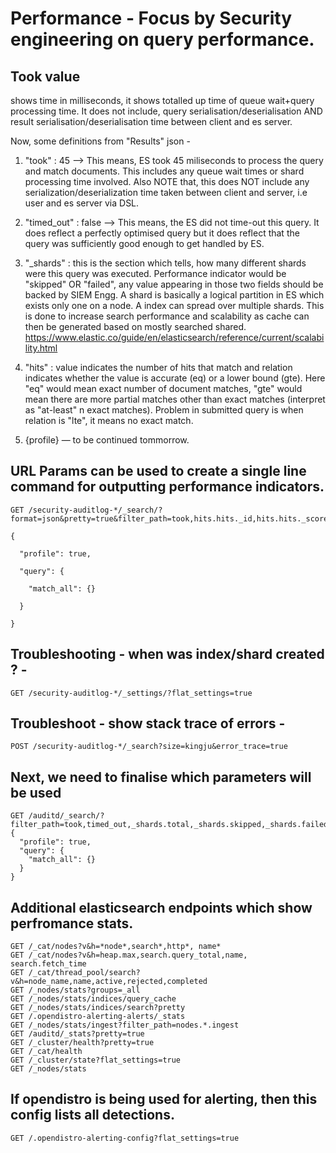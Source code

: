 # Performance - Focus by Security engineering on query performance.

## Took value
shows time in milliseconds, it shows totalled up time of queue wait+query processing time. 
It does not include, query serialisation/deserialisation AND result serialisation/deserialisation time between client and es server. 

Now, some definitions from "Results" json -

1. "took" : 45 --> This means, ES took 45 miliseconds to process the query and match documents. This includes any queue wait times or shard processing time involved. Also NOTE that, this does NOT include any serialization/deserialization time taken between client and server, i.e user and es server via DSL. 

2. "timed_out" : false --> This means, the ES did not time-out this query. It does reflect a perfectly optimised query but it does reflect that the query was sufficiently good enough to get handled by ES.

3. "_shards" : this is the section which tells, how many different shards were this query was executed. Performance indicator would be "skipped" OR "failed", any value appearing in those two fields should be backed by SIEM Engg. A shard is basically a logical partition in ES which exists only one on a node. A index can spread over multiple shards. This is done to increase search performance and scalability as cache can then be generated based on mostly searched shared.  https://www.elastic.co/guide/en/elasticsearch/reference/current/scalability.html

4. "hits" : value indicates the number of hits that match and relation indicates whether the value is accurate (eq) or a lower bound (gte). Here "eq" would mean exact number of document matches, "gte" would mean there are more partial matches other than exact matches (interpret as "at-least" n exact matches). Problem in submitted query is when relation is "lte", it means no exact match. 

5. {profile} — to be continued tommorrow.



## URL Params can be used to create a single line command for outputting performance indicators.
```
GET /security-auditlog-*/_search/?format=json&pretty=true&filter_path=took,hits.hits._id,hits.hits._score

{

  "profile": true,

  "query": {

    "match_all": {}

  }

}
```


## Troubleshooting - when was index/shard created ? - 
```
GET /security-auditlog-*/_settings/?flat_settings=true
```

## Troubleshoot - show stack trace of errors -
```
POST /security-auditlog-*/_search?size=kingju&error_trace=true
```

## Next, we need to finalise which parameters will be used 

```
GET /auditd/_search/?filter_path=took,timed_out,_shards.total,_shards.skipped,_shards.failed,hits.total.relation,hits.total.value,profile.shards.id,profile.shards.searches.collector.name,profile.shards.searches.collector.reason,profile.shards.searches.collector.time_in_nanos,profile.shards.searches.query.type,profile.shards.searches.query.time_in_nanos,profile.shards.searches.query.breakdown.match_count,profile.shards.searches.query.breakdown.score_count,profile.shards.searches.query.breakdown.score,profile.shards.searches.query.children.type,profile.shards.searches.query.children.description,profile.shards.searches.query.children.time_in_nanos&format=yaml
{
  "profile": true,
  "query": {
    "match_all": {}
  }
}
```
## Additional elasticsearch endpoints which show perfromance stats.
```
GET /_cat/nodes?v&h=*node*,search*,http*, name*
GET /_cat/nodes?v&h=heap.max,search.query_total,name, search.fetch_time
GET /_cat/thread_pool/search?v&h=node_name,name,active,rejected,completed
GET /_nodes/stats?groups=_all
GET /_nodes/stats/indices/query_cache
GET /_nodes/stats/indices/search?pretty
GET /.opendistro-alerting-alerts/_stats
GET /_nodes/stats/ingest?filter_path=nodes.*.ingest
GET /auditd/_stats?pretty=true
GET /_cluster/health?pretty=true
GET /_cat/health
GET /_cluster/state?flat_settings=true
GET /_nodes/stats
```

## If opendistro is being used for alerting, then this config lists all detections.
```
GET /.opendistro-alerting-config?flat_settings=true
```
